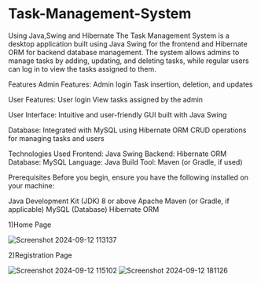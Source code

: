 # Task-Management-System
Using Java,Swing and Hibernate
The Task Management System is a desktop application built using Java Swing for the frontend and Hibernate ORM for backend database management. The system allows admins to manage tasks by adding, updating, and deleting tasks, while regular users can log in to view the tasks assigned to them.

Features
Admin Features:
Admin login
Task insertion, deletion, and updates

User Features:
User login
View tasks assigned by the admin

User Interface:
Intuitive and user-friendly GUI built with Java Swing

Database:
Integrated with MySQL using Hibernate ORM
CRUD operations for managing tasks and users

Technologies Used
Frontend: Java Swing
Backend: Hibernate ORM
Database: MySQL
Language: Java
Build Tool: Maven (or Gradle, if used)

Prerequisites
Before you begin, ensure you have the following installed on your machine:

Java Development Kit (JDK) 8 or above
Apache Maven (or Gradle, if applicable)
MySQL (Database)
Hibernate ORM

1)Home Page

![Screenshot 2024-09-12 113137](https://github.com/user-attachments/assets/74028a4a-cb96-4fe2-878d-552b47b823a2)

2)Registration Page

![Screenshot 2024-09-12 115102](https://github.com/user-attachments/assets/84e0ed9e-d053-46be-8846-df46549b5116)   ![Screenshot 2024-09-12 181126](https://github.com/user-attachments/assets/68fcec6c-4c0f-4aea-9976-cb1ddf6c47d5)




